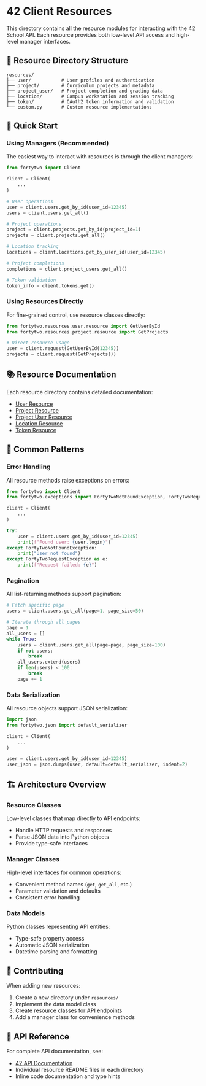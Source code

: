 # 42 Client Resources

This directory contains all the resource modules for interacting with the 42 School API. Each resource provides both low-level API access and high-level manager interfaces.

## 📁 Resource Directory Structure

```
resources/
├── user/           # User profiles and authentication
├── project/        # Curriculum projects and metadata
├── project_user/   # Project completion and grading data
├── location/       # Campus workstation and session tracking
├── token/          # OAuth2 token information and validation
└── custom.py       # Custom resource implementations
```

## 🚀 Quick Start

### Using Managers (Recommended)
The easiest way to interact with resources is through the client managers:

```python
from fortytwo import Client

client = Client(
    ...
)

# User operations
user = client.users.get_by_id(user_id=12345)
users = client.users.get_all()

# Project operations
project = client.projects.get_by_id(project_id=1)
projects = client.projects.get_all()

# Location tracking
locations = client.locations.get_by_user_id(user_id=12345)

# Project completions
completions = client.project_users.get_all()

# Token validation
token_info = client.tokens.get()
```

### Using Resources Directly
For fine-grained control, use resource classes directly:

```python
from fortytwo.resources.user.resource import GetUserById
from fortytwo.resources.project.resource import GetProjects

# Direct resource usage
user = client.request(GetUserById(12345))
projects = client.request(GetProjects())
```

## 📚 Resource Documentation

Each resource directory contains detailed documentation:

* [User Resource](user/README.md)
* [Project Resource](project/README.md)
* [Project User Resource](project_user/README.md)
* [Location Resource](location/README.md)
* [Token Resource](token/README.md)

## 🔧 Common Patterns

### Error Handling
All resource methods raise exceptions on errors:

```python
from fortytwo import Client
from fortytwo.exceptions import FortyTwoNotFoundException, FortyTwoRequestException

client = Client(
    ...
)

try:
    user = client.users.get_by_id(user_id=12345)
    print(f"Found user: {user.login}")
except FortyTwoNotFoundException:
    print("User not found")
except FortyTwoRequestException as e:
    print(f"Request failed: {e}")
```

### Pagination
All list-returning methods support pagination:

```python
# Fetch specific page
users = client.users.get_all(page=1, page_size=50)

# Iterate through all pages
page = 1
all_users = []
while True:
    users = client.users.get_all(page=page, page_size=100)
    if not users:
        break
    all_users.extend(users)
    if len(users) < 100:
        break
    page += 1
```

### Data Serialization
All resource objects support JSON serialization:

```python
import json
from fortytwo.json import default_serializer

client = Client(
    ...
)

user = client.users.get_by_id(user_id=12345)
user_json = json.dumps(user, default=default_serializer, indent=2)
```

## 🏗️ Architecture Overview

### Resource Classes
Low-level classes that map directly to API endpoints:
- Handle HTTP requests and responses
- Parse JSON data into Python objects
- Provide type-safe interfaces

### Manager Classes
High-level interfaces for common operations:
- Convenient method names (`get`, `get_all`, etc.)
- Parameter validation and defaults
- Consistent error handling

### Data Models
Python classes representing API entities:
- Type-safe property access
- Automatic JSON serialization
- Datetime parsing and formatting

## 🤝 Contributing

When adding new resources:

1. Create a new directory under `resources/`
2. Implement the data model class
3. Create resource classes for API endpoints
4. Add a manager class for convenience methods

## 📖 API Reference

For complete API documentation, see:
- [42 API Documentation](https://api.intra.42.fr/apidoc)
- Individual resource README files in each directory
- Inline code documentation and type hints
